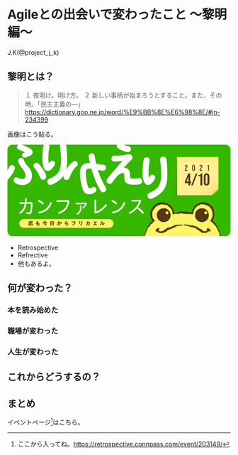 # Agileとの出会いで変わったこと 〜黎明編〜

<div class="flushright">J.K(@project_j_k)</div>

## 黎明とは？
> １ 夜明け。明け方。
> ２ 新しい事柄が始まろうとすること。また、その時。「民主主義の―」
https://dictionary.goo.ne.jp/word/%E9%BB%8E%E6%98%8E/#jn-234399

画像はこう貼る。

![イベントキービジュアル](images/chap-dummy/img.png?scale=0.5)

* Retrospective
* Refrective
* 他もあるよ。

## 何が変わった？
### 本を読み始めた
### 職場が変わった
### 人生が変わった

## これからどうするの？
## まとめ

イベントページ[^event]はこちら。

[^event]: ここから入ってね。https://retrospective.connpass.com/event/203149/

